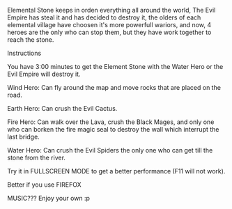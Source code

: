 Elemental Stone keeps in orden everything all around the world, The Evil Empire has steal it and has decided to destroy it, the olders of each elemental village have choosen it's more powerfull wariors, and now, 4 heroes are the only who can stop them, but they have work together to reach the stone.

Instructions

You have 3:00 minutes to get the Element Stone with the Water Hero or the Evil Empire will destroy it.

Wind Hero: Can fly around the map and move rocks that are placed on the road.

Earth Hero: Can crush the Evil Cactus.

Fire Hero: Can walk over the Lava, crush the Black Mages, and only one who can borken the fire magic seal to destroy the wall which interrupt the last bridge.

Water Hero: Can crush the Evil Spiders the only one who can get till the stone from the river.

Try it in FULLSCREEN MODE to get a better performance (F11 will not work).

Better if you use FIREFOX

MUSIC??? Enjoy your own :p